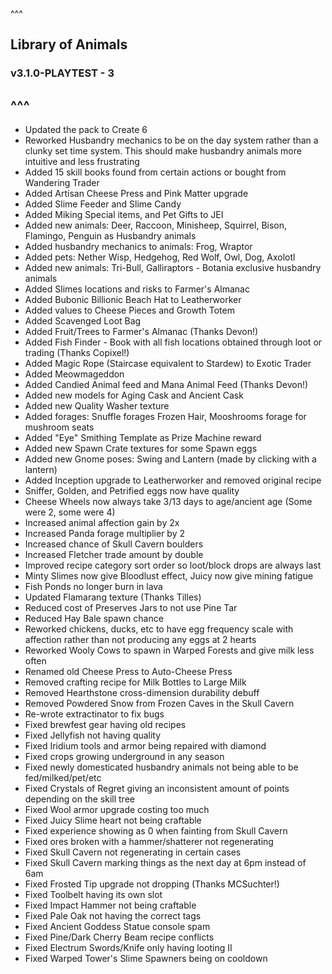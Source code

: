 ^^^
## Library of Animals
### v3.1.0-PLAYTEST - 3
^^^
--- 
- Updated the pack to Create 6
- Reworked Husbandry mechanics to be on the day system rather than a clunky set time system. This should make husbandry animals more intuitive and less frustrating
- Added 15 skill books found from certain actions or bought from Wandering Trader
- Added Artisan Cheese Press and Pink Matter upgrade
- Added Slime Feeder and Slime Candy
- Added Miking Special items, and Pet Gifts to JEI
- Added new animals: Deer, Raccoon, Minisheep, Squirrel, Bison, Flamingo, Penguin as Husbandry animals
- Added husbandry mechanics to animals: Frog, Wraptor
- Added pets: Nether Wisp, Hedgehog, Red Wolf, Owl, Dog, Axolotl
- Added new animals: Tri-Bull, Galliraptors - Botania exclusive husbandry animals
- Added Slimes locations and risks to Farmer's Almanac
- Added Bubonic Billionic Beach Hat to Leatherworker
- Added values to Cheese Pieces and Growth Totem
- Added Scavenged Loot Bag
- Added Fruit/Trees to Farmer's Almanac (Thanks Devon!)
- Added Fish Finder - Book with all fish locations obtained through loot or trading (Thanks Copixel!)
- Added Magic Rope (Staircase equivalent to Stardew) to Exotic Trader
- Added Meowmageddon 
- Added Candied Animal feed and Mana Animal Feed (Thanks Devon!)
- Added new models for Aging Cask and Ancient Cask
- Added new Quality Washer texture
- Added forages: Snuffle forages Frozen Hair, Mooshrooms forage for mushroom seats
- Added "Eye" Smithing Template as Prize Machine reward
- Added new Spawn Crate textures for some Spawn eggs
- Added new Gnome poses: Swing and Lantern (made by clicking with a lantern)
- Added Inception upgrade to Leatherworker and removed original recipe
- Sniffer, Golden, and Petrified eggs now have quality
- Cheese Wheels now always take 3/13 days to age/ancient age (Some were 2, some were 4)
- Increased animal affection gain by 2x
- Increased Panda forage multiplier by 2
- Increased chance of Skull Cavern boulders
- Increased Fletcher trade amount by double
- Improved recipe category sort order so loot/block drops are always last
- Minty Slimes now give Bloodlust effect, Juicy now give mining fatigue
- Fish Ponds no longer burn in lava
- Updated Flamarang texture (Thanks Tilles)
- Reduced cost of Preserves Jars to not use Pine Tar
- Reduced Hay Bale spawn chance
- Reworked chickens, ducks, etc to have egg frequency scale with affection rather than not producing any eggs at 2 hearts 
- Reworked Wooly Cows to spawn in Warped Forests and give milk less often
- Renamed old Cheese Press to Auto-Cheese Press
- Removed crafting recipe for Milk Bottles to Large Milk
- Removed Hearthstone cross-dimension durability debuff
- Removed Powdered Snow from Frozen Caves in the Skull Cavern
- Re-wrote extractinator to fix bugs
- Fixed brewfest gear having old recipes
- Fixed Jellyfish not having quality
- Fixed Iridium tools and armor being repaired with diamond
- Fixed crops growing underground in any season
- Fixed newly domesticated husbandry animals not being able to be fed/milked/pet/etc
- Fixed Crystals of Regret giving an inconsistent amount of points depending on the skill tree
- Fixed Wool armor upgrade costing too much
- Fixed Juicy Slime heart not being craftable
- Fixed experience showing as 0 when fainting from Skull Cavern
- Fixed ores broken with a hammer/shatterer not regenerating
- Fixed Skull Cavern not regenerating in certain cases
- Fixed Skull Cavern marking things as the next day at 6pm instead of 6am
- Fixed Frosted Tip upgrade not dropping (Thanks MCSuchter!)
- Fixed Toolbelt having its own slot
- Fixed Impact Hammer not being craftable
- Fixed Pale Oak not having the correct tags
- Fixed Ancient Goddess Statue console spam
- Fixed Pine/Dark Cherry Beam recipe conflicts
- Fixed Electrum Swords/Knife only having looting II
- Fixed Warped Tower's Slime Spawners being on cooldown